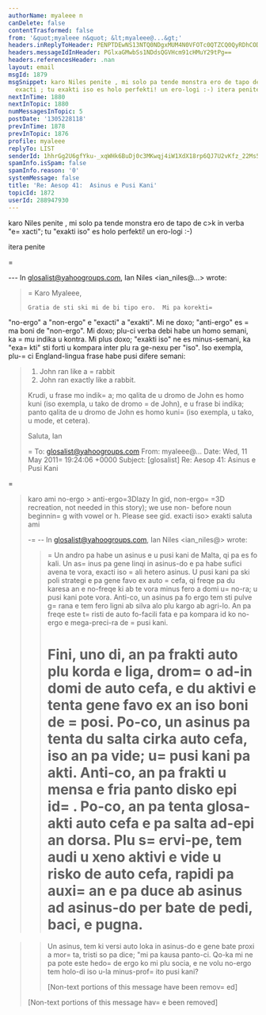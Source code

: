 ```yaml
---
authorName: myaleee n
canDelete: false
contentTrasformed: false
from: '&quot;myaleee n&quot; &lt;myaleee@...&gt;'
headers.inReplyToHeader: PENPTDEwNS13NTQ0NDgxMUM4N0VFOTc0QTZCQ0QyRDhCODYwQHBoeC5nYmw+
headers.messageIdInHeader: PGlxaGMwbSs1NDdsQGVHcm91cHMuY29tPg==
headers.referencesHeader: .nan
layout: email
msgId: 1879
msgSnippet: karo Niles penite , mi solo pa tende monstra ero de tapo de c k in verba
  exacti ; tu exakti iso es holo perfekti! un ero-logi :-) itera penite
nextInTime: 1880
nextInTopic: 1880
numMessagesInTopic: 5
postDate: '1305228118'
prevInTime: 1878
prevInTopic: 1876
profile: myaleee
replyTo: LIST
senderId: 1hhrGg2U6gfYku-_xqWHk6BuDj0c3MKwqj4iW1XdX18rp6QJ7U2vKfz_22Ms5xCbBaVO_iLibvGWiQchMiBz4JBw6SGfVA
spamInfo.isSpam: false
spamInfo.reason: '0'
systemMessage: false
title: 'Re: Aesop 41:  Asinus e Pusi Kani'
topicId: 1872
userId: 288947930
---
```


karo Niles
penite , mi solo pa tende monstra ero de tapo de c>k in verba "e=
xacti"; tu "exakti iso" es holo perfekti!
un ero-logi :-)

itera penite



=

--- In glosalist@yahoogroups.com, Ian Niles <ian_niles@...> wrote:
>
> 
> =
Karo Myaleee,
>  
>     Gratia de sti ski mi de bi tipo ero.  Mi pa korekti=
 "no-ergo" a "non-ergo" e "exacti" a "exakti".  Mi ne doxo; "anti-ergo" es =
ma boni de "non-ergo".  Mi doxo; plu-ci verba debi habe un homo semani, ka =
mu indika u kontra.  Mi plus doxo; "exakti iso" ne es minus-semani, ka "exa=
kti" sti forti u kompara inter plu ra ge-nexu per "iso".  Iso exempla, plu-=
ci England-lingua frase habe pusi difere semani:
>  
> 1.  John ran like a =
rabbit 
> 2.  John ran exactly like a rabbit.
>  
> Krudi, u frase mo indik=
a; mo qalita de u dromo de John es homo kuni (iso exempla, u tako de dromo =
de John), e u frase bi indika; panto qalita de u dromo de John es homo kuni=
 (iso exempla, u tako, u mode, et cetera). 
>  
> Saluta,
> Ian
>  
> 
> 
>=
 To: glosalist@yahoogroups.com
> From: myaleee@...
> Date: Wed, 11 May 2011=
 19:24:06 +0000
> Subject: [glosalist] Re: Aesop 41: Asinus e Pusi Kani
> 
=
> 
>   
> 
> 
> 
> karo ami
> no-ergo > anti-ergo=3Dlazy
> In gid, non-ergo=
=3D recreation, not needed in this story); we use non- before noun beginnin=
g with vowel or h. Please see gid.
> exacti iso> exakti
> saluta ami
> 
> -=
-- In glosalist@yahoogroups.com, Ian Niles <ian_niles@> wrote:
> >
> > 
> >=
 Un andro pa habe un asinus e u pusi kani de Malta, qi pa es fo kali. Un as=
inus pa gene linqi in asinus-do e pa habe sufici avena te vora, exacti iso =
ali hetero asinus. U pusi kani pa ski poli strategi e pa gene favo ex auto =
cefa, qi freqe pa du karesa an e no-freqe ki ab te vora minus fero a domi u=
no-ra; u pusi kani pote vora. Anti-co, un asinus pa fo ergo tem sti pulve g=
rana e tem fero ligni ab silva alo plu kargo ab agri-lo. An pa freqe este t=
risti de auto fo-facili fata e pa kompara id ko no-ergo e mega-preci-ra de =
pusi kani. 
> > 
> > Fini, uno di, an pa frakti auto plu korda e liga, drom=
o ad-in domi de auto cefa, e du aktivi e tenta gene favo ex an iso boni de =
posi. Po-co, un asinus pa tenta du salta cirka auto cefa, iso an pa vide; u=
 pusi kani pa akti. Anti-co, an pa frakti u mensa e fria panto disko epi id=
. Po-co, an pa tenta glosa-akti auto cefa e pa salta ad-epi an dorsa. Plu s=
ervi-pe, tem audi u xeno aktivi e vide u risko de auto cefa, rapidi pa auxi=
 an e pa duce ab asinus ad asinus-do per bate de pedi, baci, e pugna. 
> > =

> > Un asinus, tem ki versi auto loka in asinus-do e gene bate proxi a mor=
ta, tristi so pa dice; "mi pa kausa panto-ci. Qo-ka mi ne pa pote este hedo=
 de ergo ko mi plu socia, e ne volu no-ergo tem holo-di iso u-la minus-prof=
ito pusi kani? 
> > 
> > [Non-text portions of this message have been remov=
ed]
> >
> 
> 
> 
>  		 	   		  
> 
> [Non-text portions of this message hav=
e been removed]
>



